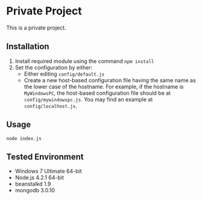 # Private Project

This is a private project.

## Installation

1. Install required module using the command `npm install`
2. Set the configuration by either:
	* Either editing `config/default.js`
	* Create a new host-based configuration file having the same name as the lower case of the hostname. For example, if the hostname is `MyWindowsPC`, the host-based configuration file should be at `config/mywindowspc.js`. You may find an example at `config/localhost.js`.

## Usage

```
node index.js
```

## Tested Environment

* Windows 7 Ultimate 64-bit
* Node.js 4.2.1 64-bit
* beanstalkd 1.9
* mongodb 3.0.10
